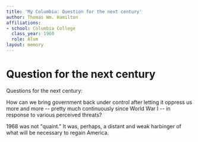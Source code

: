 ```yaml
---
title: 'My Columbia: Question for the next century'
author: Thomas Wm. Hamilton
affiliations:
- school: Columbia College
  class_year: 1960
  role: Alum
layout: memory
---
```


# Question for the next century

Questions for the next century:

How can we bring government back under control after letting it oppress us more and more -- pretty much continuously since World War I -- in response to various perceived threats?

1968 was not "quaint."  It was, perhaps, a distant and weak harbinger of what will be necessary to regain America.
